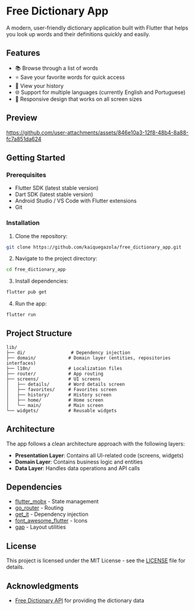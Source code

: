 # Free Dictionary App

A modern, user-friendly dictionary application built with Flutter that helps you look up words and their definitions quickly and easily.

## Features

- 📚 Browse through a list of words
- ⭐ Save your favorite words for quick access
- 📜 View your history
- 🌐 Support for multiple languages (currently English and Portuguese)
- 📱 Responsive design that works on all screen sizes

## Preview

https://github.com/user-attachments/assets/846e10a3-12f8-48b4-8a88-fc7a851da624

## Getting Started

### Prerequisites

- Flutter SDK (latest stable version)
- Dart SDK (latest stable version)
- Android Studio / VS Code with Flutter extensions
- Git

### Installation

1. Clone the repository:
```bash
git clone https://github.com/kaiquegazola/free_dictionary_app.git
```

2. Navigate to the project directory:
```bash
cd free_dictionary_app
```

3. Install dependencies:
```bash
flutter pub get
```

4. Run the app:
```bash
flutter run
```

## Project Structure

```
lib/
├── di/                 # Dependency injection
├── domain/            # Domain layer (entities, repositories interfaces)
├── l10n/              # Localization files
├── router/            # App routing
├── screens/           # UI screens
│   ├── details/       # Word details screen
│   ├── favorites/     # Favorites screen
│   ├── history/       # History screen
│   ├── home/          # Home screen
│   └── main/          # Main screen
└── widgets/           # Reusable widgets
```

## Architecture

The app follows a clean architecture approach with the following layers:

- **Presentation Layer**: Contains all UI-related code (screens, widgets)
- **Domain Layer**: Contains business logic and entities
- **Data Layer**: Handles data operations and API calls

## Dependencies

- [flutter_mobx](https://pub.dev/packages/flutter_mobx) - State management
- [go_router](https://pub.dev/packages/go_router) - Routing
- [get_it](https://pub.dev/packages/get_it) - Dependency injection
- [font_awesome_flutter](https://pub.dev/packages/font_awesome_flutter) - Icons
- [gap](https://pub.dev/packages/gap) - Layout utilities

## License

This project is licensed under the MIT License - see the [LICENSE](LICENSE) file for details.

## Acknowledgments

- [Free Dictionary API](https://dictionaryapi.dev/) for providing the dictionary data
